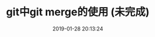 ---
title: git中git merge的使用 (未完成)
date: 2019-01-28 20:13:24
tags: [Git]
categories: [Git]
description: git merge
---